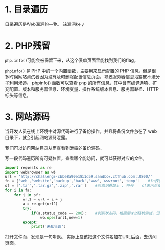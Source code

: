 # 1. 目录遍历

目录遍历是Web漏洞的一种。
该漏洞ke y
# 2. PHP残留

`php.info()`可能会被保留下来，从这个表单页面里能找到我们的flag。

`phpinfo()` 是 PHP 中的一个内置函数，主要用来显示配置的 PHP 信息。但是很多时候网站测试者因为没有及时删除配置信息页面，导致服务器信息泄露被不法分子利用渗透。 phpinfo() 函数可以查看 php 的所有信息，其中含有编译选项、扩充配置、版本和服务器信息、环境变量、操作系统版本信息、服务器路径、HTTP 标头等信息。

# 3. 网站源码

当开发人员在线上环境中对源代码进行了备份操作，并且将备份文件放在了 web 目录下，就会引起网站源码泄露。

我们可以访问网站目录从而查看到泄露的备份源码。

写一段代码遍历所有可疑位置，查看哪个能访问，就可以获得对应的文件。
```Python
import requests as re
import webbrowser as wb
url = 'http://challenge-cbbe8a90e1811d59.sandbox.ctfhub.com:10800/'
fn = ['web','website','backup','back','www','wwwroot','temp']    #fn表示文件名
sf = ['.tar','.tar.gz','.zip','.rar']    #后缀记得加上 . 符号    sf表示后缀
for i in fn:
    for j in sf:
        url1 = url + i + j
        a = re.get(url1)
        try:
            if(a.status_code == 200):    #判断状态码，根据刚才的随机测试，设置200打开网页
                wb.open(url1,new=1)
        except:
            print('未知错误')

```
打开文件而，发现是一句嘲讽。
实际上应该把这个文件名加在URL后面，去访问页面。
